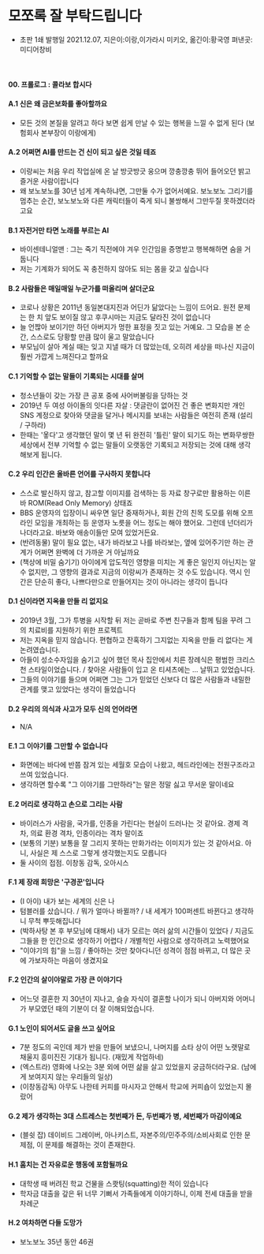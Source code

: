 # 모쪼록 잘 부탁드립니다

- 초판 1쇄 발행일 2021.12.07,  지은이:이랑,이가라시 미키오,  옮긴이:황국영  펴낸곳:미디어창비

<br>

#### 00. 프롤로그 : 콜라보 합시다 

#### A.1 신은 왜 금은보화를 좋아할까요
- 모든 것의 본질을 알려고 하다 보면 쉽게 만날 수 있는 행복을 느낄 수 없게 된다 (보험회사 본부장이 이랑에게)

#### A.2 어쩌면 AI를 만드는 건 신이 되고 싶은 것일 테죠
- 이랑씨는 처음 우리 작업실에 온 날 방긋방긋 웅으며 깡충깡충 뛰어 들어오던 밝고 즐거운 사람이랍니다
- 왜 보노보노를 30년 넘게 계속하냐면, 그만둘 수가 없어서예요. 보노보노 그리기를 멈추는 순간, 보노보노와 다른 캐릭터들이 죽게 되니 불쌍해서 그만두질 못하겠더라고요


#### B.1 자전거만 타면 노래를 부르는 AI
- 바이센테니얼맨 : 그는 죽기 직전에야 겨우 인간임을 증명받고 행복해하면 숨을 거둡니다
- 저는 기계화가 되어도 꼭 충전하지 않아도 되는 몸을 갖고 싶습니다 

#### B.2 사람들은 매일매일 누군가를 떠올리며 살더군요
- 코로나 상황은 2011년 동일본대지진과 어딘가 닮았다는 느낌이 드어요. 원전 문제는 한 치 앞도 보이질 않고 후쿠시마는 지금도 달라진 것이 없습니다
- 늘 언짢아 보이기만 하던 아버지가 멍한 표정을 짓고 있는 거예요. 그 모습을 본 순간, 스스로도 당황할 만큼 많이 울고 말았습니다
- 부모님이 살아 계실 때는 잊고 지낼 때가 더 많았는데, 오히려 세상을 떠나신 지금이 훨씬 가깝게 느껴진다고 할까요


#### C.1 기억할 수 없는 말들이 기록되는 시대를 살며
- 청소년들이 갖는 가장 큰 공포 중에 사어버불링을 당하는 것
- 2019년 두 여성 아이돌의 잇다른 자살 : 댓글란이 없어진 건 좋은 변화지만 개인 SNS 계정으로 찾아와 댓글을 달거나 메시지를 보내는 사람들은 여전히 존재 (설리 / 구하라)
- 한때는 '옿다'고 생각했던 말이 몇 년 뒤 완전히 '틀린' 말이 되기도 하는 변화무쌍한 세상에서 전부 기억할 수 없는 말들이 오랫동안 기록되고 저장되는 것에 대해 생각해보게 됩니다.

#### C.2 우리 인간은 올바른 언어를 구사하지 못합니다
- 스스로 발신하지 않고, 참고할 이미지를 검색하는 등 자료 창구로만 활용하는 이른바 ROM(Read Only Memory) 상태죠
- BBS 운영자의 입장이니 싸우면 일단 중재하거나, 회원 간의 친목 도모를 위해 오프라인 모임을 개최하는 등 운영자 노릇을 어느 정도는 해야 했어요. 그런데 넌더리가 나더라고요. 바보와 애송이들만 모여 있었거든요.
- (반려동물) 말이 필요 없는, 내가 바라보고 나를 바라보는, 옆에 있어주기만 하는 관계가 어쩌면 완벽에 더 가까운 거 아닐까요
- (책상에 비밀 숨기기) 아이에게 압도적인 영향을 미치는 게 좋은 일인지 아닌지는 알 수 없지만, 그 영향의 결과로 지금의 이랑씨가 존재하는 것 수도 있습니다. 역시 인간은 단순히 좋다, 나쁘다만으로 만들어지는 것이 아니라는 생각이 듭니다


#### D.1 신이라면 지옥을 만들 리 없지요
- 2019년 3월, 그가 투병을 시작할 뒤 저는 곧바로 주변 친구들과 함께 팀을 꾸려 그의 치료비를 지원하기 위한 프로젝트
- 저는 지옥을 믿지 않습니다. 편협하고 잔혹하기 그지없는 지옥을 만들 리 없다는 게 논려였습니다.
- 아들이 성소수자임을 숨기고 싶어 했던 목사 집안에서 치른 장례식은 평범한 크리스천 스타일이었습니다. / 찾아온 사람들이 입고 온 티셔츠에는 ... 날뛰고 있었습니다.
- 그들의 이야기를 들으며 어쩌면 그는 그가 믿었던 신보다 더 많은 사람들과 내밀한 관계를 맺고 있었다는 생각이 들었습니다

#### D.2 우리의 의식과 사고가 모두 신의 언어라면
- N/A


#### E.1 그 이야기를 그만할 수 없습니다
- 화면에는 바다에 반쯤 잠겨 있는 세월호 모습이 나왔고, 헤드라인에는 전원구조라고 쓰여 있었습니다.
- 생각하면 할수록 "그 이야기를 그만하라"는 말은 정말 싫고 무서운 말이네요 

#### E.2 머리로 생각하고 손으로 그리는 사람
- 바이러스가 사람을, 국가를, 인종을 가린다는 현실이 드러나는 것 같아요. 경제 격차, 의료 환경 격차, 인종이라는 격차 말이죠
- (보통의 기분) 보통을 잘 그리지 못하는 만화가라는 이미지가 있는 것 같아서요. 아니, 사실은 제 스스로 그렇게 생각했는지도 모릅니다
- 둘 사이의 접점. 이창동 감독, 오아시스


#### F.1 제 장래 희망은 '구경꾼'입니다
- (I 아이) 내가 보는 세계의 신은 나
- 텀블러를 샀습니다. / 뭐가 얼마나 바뀔까? / 내 세계가 100퍼센트 바뀐다고 생각하니 무척 뿌듯해집니다
- (박하사탕 본 후 부모님에 대해서) 내가 모르는 여러 삶의 시간들이 있었다 / 지금도 그들을 한 인간으로 생각하기 어렵다 / 개별적인 사람으로 생각하려고 노력했어요
- "이야기의 힘"을 느낌 / 좋아하는 것만 찾아다니던 성격이 점점 바뀌고, 더 많은 곳에 가보자하는 마음이 생겼지요

#### F.2 인간의 살이야말로 가장 큰 이야기다
- 어느덧 결혼한 지 30년이 지나고, 슬슬 자식이 결혼할 나이가 되니 아버지와 어머니가 부모였던 때의 기분이 더 잘 이해되었습니다.


#### G.1 노인이 되어서도 글을 쓰고 싶어요
- 7분 정도의 곡인데 제가 반을 만들어 보냈으니, 나머지를 쇼타 상이 어떤 노랫말로 채울지 흥미진진 기대가 됩니다. (재밌게 작업하네)
- (엑스트라) 영화에 나오는 3분 외에 어떤 삶을 살고 있었을지 궁금하더라구요. (남에게 보여지지 않는 우리들의 일상)
- (이창동감독) 아무도 나한테 커피를 마시자고 안해서 학교에 커피숍이 있었는지 몰랐어

#### G.2 제가 생각하는 3대 스트레스는 첫번째가 돈, 두번째가 병, 세번째가 마감이예요
- (블쉿 잡) 데이비드 그레이버, 아나키스트, 자본주의/민주주의/소비사회로 인한 문제점, 이 문제를 해결하는 것이 존재한다.


#### H.1 훔치는 건 자유로운 행동에 포함될까요
- 대학생 때 버려진 학교 건물을 스쾃팅(squatting)한 적이 있습니다
- 학자금 대출을 갚은 뒤 너무 기뻐서 가족들에게 이야기하니, 이제 전세 대출을 받을 차례군

#### H.2 여차하면 다들 도망가
- 보노보노 35년 동안 46권
